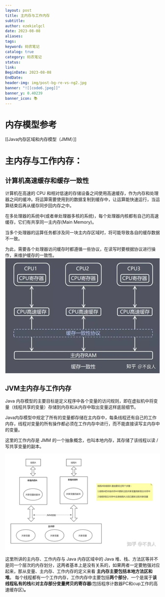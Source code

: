 ```yaml
---
layout: post
title: 主内存与工作内存
subtitle: 
author: ezekielgcl
date: 2023-08-08
aliases: 
tags: 
keyword: 码农笔记
catalog: true
category: 码农笔记
status: 
link: 
BeginDate: 2023-08-08
EndDate: 
header-img: img/post-bg-re-vs-ng2.jpg
banner: "![[code6.jpeg]]"
banner_y: 0.40239
banner_icon: 📚
---
```


# 内存模型参考
[[Java内存区域和内存模型（JMM）]]

# 主内存与工作内存：

## **计算机高速缓存和缓存一致性**

计算机在高速的 CPU 和相对低速的存储设备之间使用高速缓存，作为内存和处理器之间的缓冲。将运算需要使用到的数据复制到缓存中，让运算能快速运行，当运算结束后再从缓存同步回内存之中。

在多处理器的系统中(或者单处理器多核的系统)，每个处理器内核都有自己的高速缓存，它们有共享同一主内存(Main Memory)。

当多个处理器的运算任务都涉及同一块主内存区域时，将可能导致各自的缓存数据不一致。

为此，需要各个处理器访问缓存时都遵循一些协议，在读写时要根据协议进行操作，来维护缓存的一致性。
![image.png](https://raw.githubusercontent.com/guchaolong/articleImgs/master/20230808043716.png)

## JVM主内存与工作内存

Java 内存模型的主要目标是定义程序中各个变量的访问规则，即在虚拟机中将变量（线程共享的变量）存储到内存和从内存中取出变量这样底层细节。

Java内存模型中规定了所有的变量都存储在主内存中，每条线程还有自己的工作内存，线程对变量的所有操作都必须在工作内存中进行，而不能直接读写主内存中的变量。

这里的工作内存是 JMM 的一个抽象概念，也叫本地内存，其存储了该线程以读 / 写共享变量的副本。

![image.png](https://raw.githubusercontent.com/guchaolong/articleImgs/master/20230808043832.png)

这里所讲的主内存、工作内存与 Java 内存区域中的 Java 堆、栈、方法区等并不是同一个层次的内存划分，这两者基本上是没有关系的，如果两者一定要勉强对应起来，那从变量、主内存、工作内存的定义来看
**主内存主要包括本地方法区和堆**。
每个线程都有一个工作内存，工作内存中主要包括**两个部分**，一个是属于**该线程私有的栈**和**对主存部分变量拷贝的寄存器**(包括程序计数器PC和cup工作的高速缓存区)**。**
